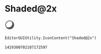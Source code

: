 # Shaded@2x
![](/img/Shaded@2x.png)

``` CSharp
EditorGUIUtility.IconContent("Shaded@2x")
```
```
1429300702107172597
```
